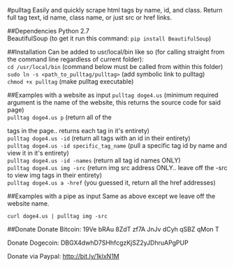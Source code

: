 #pulltag
Easily and quickly scrape html tags by name, id, and class. Return full tag text, id name, class name, or just src or href links. 

##Dependencies
Python 2.7  
BeautifulSoup (to get it run this command: ```pip install BeautifulSoup```)

##Installation
Can be added to usr/local/bin like so (for calling straight from the command line regardless of current folder):  
  ```cd /usr/local/bin``` (command below must be called from within this folder)  
  ```sudo ln -s <path_to_pulltag/pulltag>```  (add symbolic link to pulltag)  
  ```chmod +x pulltag``` (make pulltag executable)  

##Examples with a website as input
```pulltag doge4.us``` (minimum required argument is the name of the website, this returns the source code for said page)  
```pulltag doge4.us p``` (return all of the <p> tags in the page.. returns each tag in it's entirety)  
```pulltag doge4.us -id``` (return all tags with an id in their entirety)  
```pulltag doge4.us -id specific_tag_name``` (pull a specific tag id by name and view it in it's entirety)  
```pulltag doge4.us -id -names``` (return all tag id names ONLY)  
```pulltag doge4.us img -src``` (return img src address ONLY.. leave off the -src to view img tags in their entirety)  
```pulltag doge4.us a -href``` (you guessed it, return all the href addresses)


##Examples with a pipe as input
Same as above except we leave off the website name.

```curl doge4.us | pulltag img -src```  

##Donate
Donate Bitcoin: 19Ve bRAu 8ZdT zf7A JnJv dCyh qSBZ qMon T

Donate Dogecoin: DBGX4dwhD7SHhfcgzKjSZ2yJDhruAPgPUP

Donate via Paypal: http://bit.ly/1klxN1M
